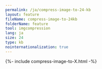 ```yaml
---
permalink: /ja/compress-image-to-24-kb
layout: feature
fileName: compress-image-to-24kb
folderName: feature
tool: imgcompression
lang: ja
size: 24
type: kb
nointernationalization: true
---
```

{%- include compress-image-to-X.html -%}       
